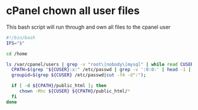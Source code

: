 cPanel chown all user files
======================

This bash script will run through and own all files to the cpanel user

````bash
#!/bin/bash
IFS="$"

cd /home

ls /var/cpanel/users | grep -v "root\|nobody\|mysql" | while read CUSER; do
  CPATH=$(grep "${CUSER}:x:" /etc/passwd | grep -v ':0:0:' | head -1 | cut -d':' -f6 | cut -d':' -f1)
  groupid=$(grep ${CUSER} /etc/passwd|cut -f4 -d":");

  if [ -d ${CPATH}/public_html ]; then
     chown -Rhc ${CUSER} ${CPATH}/public_html/*
  fi
done
````
